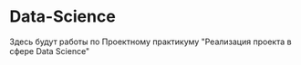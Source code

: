 # Data-Science
Здесь будут работы по Проектному практикуму "Реализация проекта в сфере Data Science"
